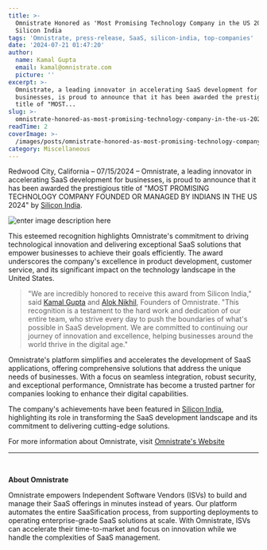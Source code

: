 ```yaml
---
title: >-
  Omnistrate Honored as 'Most Promising Technology Company in the US 2024' by
  Silicon India
tags: 'Omnistrate, press-release, SaaS, silicon-india, top-companies'
date: '2024-07-21 01:47:20'
author:
  name: Kamal Gupta
  email: kamal@omnistrate.com
  picture: ''
excerpt: >-
  Omnistrate, a leading innovator in accelerating SaaS development for
  businesses, is proud to announce that it has been awarded the prestigious
  title of "MOST...
slug: >-
  omnistrate-honored-as-most-promising-technology-company-in-the-us-2024-by-silicon-india
readTime: 2
coverImage: >-
  /images/posts/omnistrate-honored-as-most-promising-technology-company-in-the-us-2024-by-silicon-india-1.jpg
category: Miscellaneous
---
```


Redwood City, California – 07/15/2024 – Omnistrate, a leading innovator in accelerating SaaS development for businesses, is proud to announce that it has been awarded the prestigious title of "MOST PROMISING TECHNOLOGY COMPANY FOUNDED OR MANAGED BY INDIANS IN THE US 2024" by [Silicon India][1].

![enter image description here][2]

This esteemed recognition highlights Omnistrate's commitment to driving technological innovation and delivering exceptional SaaS solutions that empower businesses to achieve their goals efficiently. The award underscores the company's excellence in product development, customer service, and its significant impact on the technology landscape in the United States.

> "We are incredibly honored to receive this award from Silicon India,"
> said [Kamal Gupta][3] and [Alok Nikhil][4], Founders of Omnistrate.
> "This recognition is a testament to the hard work and dedication of
> our entire team, who strive every day to push the boundaries of what's
> possible in SaaS development. We are committed to continuing our
> journey of innovation and excellence, helping businesses around the
> world thrive in the digital age."

Omnistrate's platform simplifies and accelerates the development of SaaS applications, offering comprehensive solutions that address the unique needs of businesses. With a focus on seamless integration, robust security, and exceptional performance, Omnistrate has become a trusted partner for companies looking to enhance their digital capabilities.

The company's achievements have been featured in [Silicon India][5], highlighting its role in transforming the SaaS development landscape and its commitment to delivering cutting-edge solutions.

For more information about Omnistrate, visit [Omnistrate's Website][6]
 

  --------------------------------------------------------------------------------------------------------------------
<br>


**About Omnistrate**

Omnistrate empowers Independent Software Vendors (ISVs) to build and manage their SaaS offerings in minutes instead of years. Our platform automates the entire SaaSification process, from supporting deployments to operating enterprise-grade SaaS solutions at scale. With Omnistrate, ISVs can accelerate their time-to-market and focus on innovation while we handle the complexities of SaaS management.


  [1]: https://www.siliconindia.com/
  [2]: /images/posts/omnistrate-honored-as-most-promising-technology-company-in-the-us-2024-by-silicon-india-1.jpg
  [3]: https://www.linkedin.com/in/kkgupta2/
  [4]: https://www.linkedin.com/in/nikhilalok/
  [5]: https://www.siliconindia.com/vendor/omnistrate-accelerating-saas-development-for-businesses-cid-4360.html
  [6]: https://omnistrate.com
